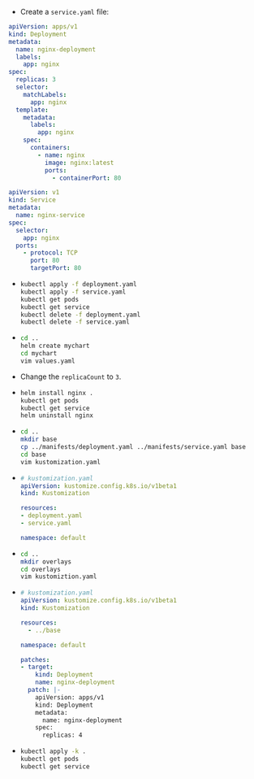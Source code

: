 * Create a `service.yaml` file:
```yaml
apiVersion: apps/v1
kind: Deployment
metadata:
  name: nginx-deployment
  labels:
    app: nginx
spec:
  replicas: 3
  selector:
    matchLabels:
      app: nginx
  template:
    metadata:
      labels:
        app: nginx
    spec:
      containers:
        - name: nginx
          image: nginx:latest
          ports:
            - containerPort: 80


  ```
  ```yaml
  apiVersion: v1
  kind: Service
  metadata:
    name: nginx-service
  spec:
    selector:
      app: nginx
    ports:
      - protocol: TCP
        port: 80
        targetPort: 80
  ```

* ```bash
  kubectl apply -f deployment.yaml
  kubectl apply -f service.yaml
  kubectl get pods
  kubectl get service
  kubectl delete -f deployment.yaml
  kubectl delete -f service.yaml
  ```

* ```bash
  cd ..
  helm create mychart
  cd mychart
  vim values.yaml
  ```

* Change the `replicaCount` to `3`.

* ```bash
  helm install nginx .
  kubectl get pods
  kubectl get service
  helm uninstall nginx
  ```

* ```bash
  cd ..
  mkdir base
  cp ../manifests/deployment.yaml ../manifests/service.yaml base
  cd base
  vim kustomization.yaml
  ```

* ```yaml
  # kustomization.yaml
  apiVersion: kustomize.config.k8s.io/v1beta1
  kind: Kustomization
  
  resources:
  - deployment.yaml
  - service.yaml
  
  namespace: default
  ```

* ```bash
  cd ..
  mkdir overlays
  cd overlays
  vim kustomiztion.yaml
  ```

* ```yaml
  # kustomization.yaml
  apiVersion: kustomize.config.k8s.io/v1beta1
  kind: Kustomization
  
  resources:
    - ../base
  
  namespace: default
  
  patches:
  - target:
      kind: Deployment
      name: nginx-deployment
    patch: |-
      apiVersion: apps/v1
      kind: Deployment
      metadata:
        name: nginx-deployment
      spec:
        replicas: 4
  ```

* ```bash
  kubectl apply -k .
  kubectl get pods
  kubectl get service
  ```